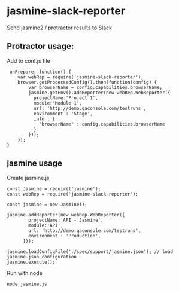 # jasmine-slack-reporter

Send jasmine2 / protractor results to Slack

## Protractor usage:

Add to conf.js file
```
 onPrepare: function() {
    var webRep = require('jasmine-slack-reporter');   
    browser.getProcessedConfig().then(function(config) {
        var browserName = config.capabilities.browserName;
        jasmine.getEnv().addReporter(new webRep.WebReporter({
          projectName:'Project 1',
          module:'Module 1',
          url: 'http://demo.qaconsole.com/testruns',
          environment : 'Stage',
          info : {
            "browserName" : config.capabilities.browserName
          }
        }));
    }); 
}

```

## jasmine usage 

Create jasmine.js 
```
const Jasmine = require('jasmine');
const webRep = require('jasmine-slack-reporter');

const jasmine = new Jasmine();

jasmine.addReporter(new webRep.WebReporter({
        projectName:'API - Jasmine',
        module:'API',
        url: 'http://demo.qaconsole.com/testruns',
        environment : 'Production',        
      }));

jasmine.loadConfigFile('./spec/support/jasmine.json'); // load jasmine.json configuration
jasmine.execute();
```
Run with node
```
node jasmine.js
```